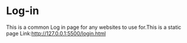 # Log-in
This is a common Log in page for any websites to use for.This is a static page
Link:http://127.0.0.1:5500/login.html
